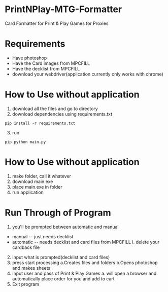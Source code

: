# PrintNPlay-MTG-Formatter
Card Formatter for Print &amp; Play Games for Proxies

# Requirements
- Have photoshop
- Have the Card images from MPCFILL
- Have the decklist from MPCFILL
- download your webdriver(application currently only works with chrome)

# How to Use without application
1. download all the files and go to directory
2. download dependencies using requirements.txt
<pre><code>pip install -r requirements.txt</code></pre>
3. run
<pre><code>pip python main.py</code></pre>

# How to Use without application
1. make folder, call it whatever
2. download main.exe
4. place main.exe in folder
5. run application

# Run Through of Program
1. you'll be prompted between automatic and manual
- manual -- just needs decklist
- automatic -- needs decklist and card files from MPCFILL
     I. delete your cardback file
2. input what is prompted(decklist and card files)
3. press start processing
   a.Creates files and folders
   b.Opens photoshop and makes sheets
5. input user and pass of Print & Play Games
   a. will open a browser and automatically place order for you and add to cart
6. Exit program

